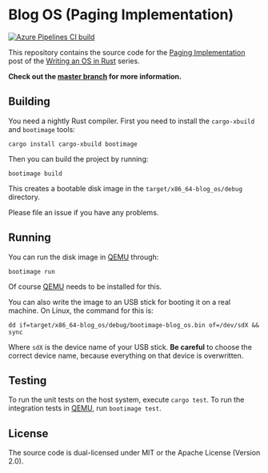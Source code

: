 # Blog OS (Paging Implementation)

[![Azure Pipelines CI build](https://img.shields.io/azure-devops/build/phil-opp/blog_os/1/post-10.svg?label=Build&style=flat-square)](https://dev.azure.com/phil-opp/blog_os/_build?definitionId=1)

This repository contains the source code for the [Paging Implementation][post] post of the [Writing an OS in Rust](https://os.phil-opp.com) series.

[post]: https://os.phil-opp.com/paging-implementation/

**Check out the [master branch](https://github.com/phil-opp/blog_os) for more information.**

## Building

You need a nightly Rust compiler. First you need to install the `cargo-xbuild` and `bootimage` tools:

```
cargo install cargo-xbuild bootimage
```

Then you can build the project by running:

```
bootimage build
```

This creates a bootable disk image in the `target/x86_64-blog_os/debug` directory.

Please file an issue if you have any problems.

## Running

You can run the disk image in [QEMU] through:

[QEMU]: https://www.qemu.org/

```
bootimage run
```

Of course [QEMU] needs to be installed for this.

You can also write the image to an USB stick for booting it on a real machine. On Linux, the command for this is:

```
dd if=target/x86_64-blog_os/debug/bootimage-blog_os.bin of=/dev/sdX && sync
```

Where `sdX` is the device name of your USB stick. **Be careful** to choose the correct device name, because everything on that device is overwritten.

## Testing

To run the unit tests on the host system, execute `cargo test`. To run the integration tests in [QEMU], run `bootimage test`.

## License
The source code is dual-licensed under MIT or the Apache License (Version 2.0).
